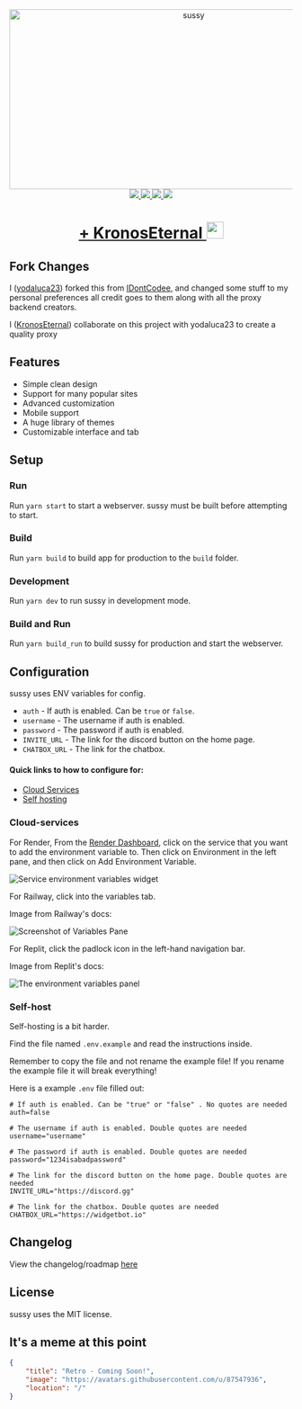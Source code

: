 <div align="center">
<img src="https://socialify.git.ci/yodaluca23/sussy/image?description=1&descriptionEditable=Nothing%20Here%20%F0%9F%A4%AB&font=Rokkitt&forks=1&issues=1&language=1&logo=https%3A%2F%2Fraw.githubusercontent.com%2Fyodaluca23%2Fsussy%2Fmain%2Fstatic%2Fimg%2Flogo.svg&name=1&owner=1&pattern=Solid&pulls=1&stargazers=1&theme=Auto" alt="sussy" width="640" height="320" />
</div>

<div align="center">
<a href="https://render.com/deploy?repo=https://github.com/yodaluca23/sussy">
<img src="https://img.shields.io/badge/render-4f65f1.svg?style=for-the-badge&logo=render&logoColor=46e3b7"><img>
</a>

<a href="https://repl.it/github/yodaluca23/sussy">
<img src="https://amethystnetwork-dev.github.io/assets/replit.svg"><img>
</a>

<a href="https://railway.app/new/template/jSGwUW?referralCode=8zUUBB">
<img src="https://img.shields.io/badge/Railway-%234f0599.svg?style=for-the-badge&logo=railway&logoColor=white"><img>
</a>

<a href="https://app.koyeb.com/deploy?type=git&repository=github.com/yodaluca23/sussy&branch=main&name=sussy">
<img src="https://img.shields.io/badge/koyeb-121212.svg?style=for-the-badge&logo=koyeb&logoColor=87fcc4"><img>
</a>
</div>

<h1 align="center"><a href="https://github.com/KronosEternal">
+ KronosEternal
<img src="https://user-images.githubusercontent.com/99846877/224102654-f55464b3-9196-4680-92cf-7761feaa6869.png" alt="atom" width:"30" height="30" />
</a></h1>

##  Fork Changes
I ([yodaluca23](https://github.com/yodaluca23)) forked this from [IDontCodee](https://github.com/IDontCodee/sussy), and changed some stuff to my personal preferences all credit goes to them along with all the proxy backend creators.

I ([KronosEternal](https://github.com/KronosEternal)) collaborate on this project with yodaluca23 to create a quality proxy

## Features
- Simple clean design
- Support for many popular sites
- Advanced customization
- Mobile support
- A huge library of themes
- Customizable interface and tab

## Setup
### Run
Run `yarn start` to start a webserver. sussy must be built before attempting to start.

### Build
Run `yarn build` to build app for production to the `build` folder.

### Development
Run `yarn dev` to run sussy in development mode.

### Build and Run
Run `yarn build_run` to build sussy for production and start the webserver.

## Configuration

sussy uses ENV variables for config.

- `auth` - If auth is enabled. Can be `true` or `false`.
- `username` - The username if auth is enabled.
- `password` - The password if auth is enabled.
- `INVITE_URL` - The link for the discord button on the home page.
- `CHATBOX_URL` - The link for the chatbox.

#### Quick links to how to configure for:

- [Cloud Services](#Cloud-services)
- [Self hosting](#Self-host)

### Cloud-services

For Render, From the [Render Dashboard](https://dashboard.render.com/), click on the service that you want to add the environment variable to. Then click on Environment in the left pane, and then click on Add Environment Variable.

![Service environment variables widget](https://render.com/static/000c3b72bd6bb16fbaa86bae150ea717/2b72d/service-key-value.png)

For Railway, click into the variables tab.

Image from Railway's docs:

![Screenshot of Variables Pane](https://res.cloudinary.com/railway/image/upload/v1656640465/docs/variables-editor_rvhbim.png)

For Replit, click the padlock icon in the left-hand navigation bar.

Image from Replit's docs:

![The environment variables panel](https://github.com/yodaluca23/Random-Crap/raw/main/show-secrets.gif)


### Self-host


Self-hosting is a bit harder.

Find the file named `.env.example` and read the instructions inside.

Remember to copy the file and not rename the example file! If you rename the example file it will break everything!

Here is a example `.env` file filled out:

```
# If auth is enabled. Can be "true" or "false" . No quotes are needed
auth=false

# The username if auth is enabled. Double quotes are needed
username="username"

# The password if auth is enabled. Double quotes are needed
password="1234isabadpassword"

# The link for the discord button on the home page. Double quotes are needed
INVITE_URL="https://discord.gg"

# The link for the chatbox. Double quotes are needed
CHATBOX_URL="https://widgetbot.io"
```

## Changelog
View the changelog/roadmap [here](https://github.com/yodaluca23/sussy/blob/main/CHANGELOG.md)

## License
sussy uses the MIT license.

## It's a meme at this point

```json
{
    "title": "Retro - Coming Soon!",
    "image": "https://avatars.githubusercontent.com/u/87547936",
    "location": "/"
}
```
